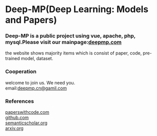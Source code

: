 # Deep-MP(Deep Learning: Models and Papers) 
### Deep-MP is a public project using vue, apache, php, mysql.Please visit our mainpage:[deepmp.com](http://deepmp.com)  
the website shows majority items which is consist of paper, code, pre-trained model, dataset.


### Cooperation
welcome to join us. We need you.  
email:deepmp.cn@gamil.com  

### References
[paperswithcode.com](https://paperswithcode.com)  
[github.com](https://github.com/)    
[semanticscholar.org](https://www.semanticscholar.org/)     
[arxiv.org](https://arxiv.org)    

